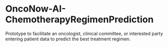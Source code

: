 # OncoNow-AI-ChemotherapyRegimenPrediction
Prototype to facilitate an oncologist, clinical committee, or interested party entering patient data to predict the best treatment regimen.
